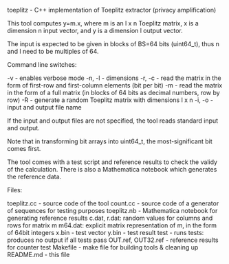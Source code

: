 toeplitz - C++ implementation of Toeplitz extractor (privacy amplification)

This tool computes y=m.x, where m is an l x n Toeplitz matrix, x is a dimension n input vector,
and y is a dimension l output vector.

The input is expected to be given in blocks of BS=64 bits (uint64_t), thus n and l need to be
multiples of 64.

Command line switches:

-v - enables verbose mode
-n, -l - dimensions
-r, -c - read the matrix in the form of first-row and first-column elements (bit per bit)
-m - read the matrix in the form of a full matrix (in blocks of 64 bits as decimal numbers, row by row)
-R - generate a random Toeplitz matrix with dimensions l x n
-i, -o - input and output file name

If the input and output files are not specified, the tool reads standard input and output.

Note that in transforming bit arrays into uint64_t, the most-significant bit comes first.

The tool comes with a test script and reference results to check the validy of the calculation.
There is also a Mathematica notebook which generates the reference data.

Files:

toeplitz.cc - source code of the tool
count.cc - source code of a generator of sequences for testing purposes
toeplitz.nb - Mathematica notebook for generating reference results
c.dat, r.dat: random values for columns and rows for matrix m
m64.dat: explicit matrix representation of m, in the form of 64bit integers
x.bin - test vector
y.bin - test result
test - runs tests: produces no output if all tests pass
OUT.ref, OUT32.ref - reference results for counter test
Makefile - make file for building tools & cleaning up
README.md - this file
